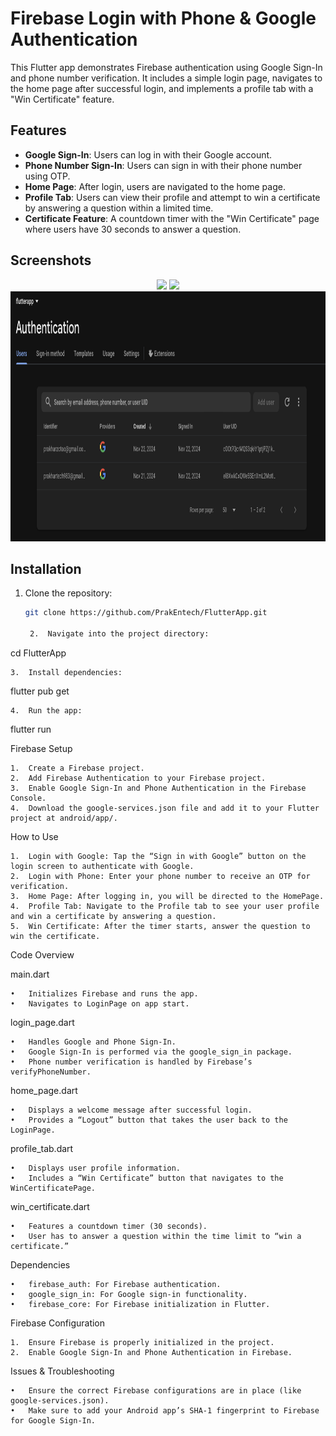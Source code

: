 # Firebase Login with Phone & Google Authentication

This Flutter app demonstrates Firebase authentication using Google Sign-In and phone number verification. It includes a simple login page, navigates to the home page after successful login, and implements a profile tab with a "Win Certificate" feature.

## Features

- **Google Sign-In**: Users can log in with their Google account.
- **Phone Number Sign-In**: Users can sign in with their phone number using OTP.
- **Home Page**: After login, users are navigated to the home page.
- **Profile Tab**: Users can view their profile and attempt to win a certificate by answering a question within a limited time.
- **Certificate Feature**: A countdown timer with the "Win Certificate" page where users have 30 seconds to answer a question.

## Screenshots

<p align="center">
  <img src="assets/screenshot1.png" height="400"/>
  <img src="assets/screenshot2.png" height="400"/>
  <img src="assets/screenshot3.png" height="400"/>
</p>

## Installation

1. Clone the repository:
   ```bash
   git clone https://github.com/PrakEntech/FlutterApp.git

	2.	Navigate into the project directory:

cd FlutterApp


	3.	Install dependencies:

flutter pub get


	4.	Run the app:

flutter run



Firebase Setup

	1.	Create a Firebase project.
	2.	Add Firebase Authentication to your Firebase project.
	3.	Enable Google Sign-In and Phone Authentication in the Firebase Console.
	4.	Download the google-services.json file and add it to your Flutter project at android/app/.

How to Use

	1.	Login with Google: Tap the “Sign in with Google” button on the login screen to authenticate with Google.
	2.	Login with Phone: Enter your phone number to receive an OTP for verification.
	3.	Home Page: After logging in, you will be directed to the HomePage.
	4.	Profile Tab: Navigate to the Profile tab to see your user profile and win a certificate by answering a question.
	5.	Win Certificate: After the timer starts, answer the question to win the certificate.

Code Overview

main.dart

	•	Initializes Firebase and runs the app.
	•	Navigates to LoginPage on app start.

login_page.dart

	•	Handles Google and Phone Sign-In.
	•	Google Sign-In is performed via the google_sign_in package.
	•	Phone number verification is handled by Firebase’s verifyPhoneNumber.

home_page.dart

	•	Displays a welcome message after successful login.
	•	Provides a “Logout” button that takes the user back to the LoginPage.

profile_tab.dart

	•	Displays user profile information.
	•	Includes a “Win Certificate” button that navigates to the WinCertificatePage.

win_certificate.dart

	•	Features a countdown timer (30 seconds).
	•	User has to answer a question within the time limit to “win a certificate.”

Dependencies

	•	firebase_auth: For Firebase authentication.
	•	google_sign_in: For Google sign-in functionality.
	•	firebase_core: For Firebase initialization in Flutter.

Firebase Configuration

	1.	Ensure Firebase is properly initialized in the project.
	2.	Enable Google Sign-In and Phone Authentication in Firebase.

Issues & Troubleshooting

	•	Ensure the correct Firebase configurations are in place (like google-services.json).
	•	Make sure to add your Android app’s SHA-1 fingerprint to Firebase for Google Sign-In.
